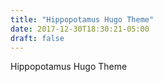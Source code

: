 ```yaml
---
title: "Hippopotamus Hugo Theme"
date: 2017-12-30T18:30:21-05:00
draft: false
---
```


Hippopotamus Hugo Theme